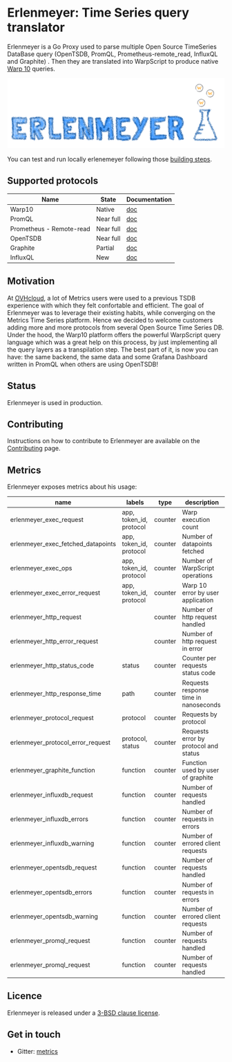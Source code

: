 # Erlenmeyer: Time Series query translator

Erlenmeyer is a Go Proxy used to parse multiple Open Source TimeSeries DataBase query (OpenTSDB, PromQL, Prometheus-remote_read, InfluxQL and Graphite) . Then they are translated into WarpScript to produce native [Warp 10](https://warp10.io/) queries.

![Erlenmeyer: Time Series query translator](./assets/logo.png)

You can test and run locally erlenemeyer following those [building steps](./doc/BUILDING.md).

## Supported protocols

| Name       | State   | Documentation |
| ---------- | ------- | ------------- |
| Warp10     | Native  | [doc](https://warp10.io/doc/reference) |
| PromQL     | Near full | [doc](./doc/promql.md) |
| Prometheus - Remote-read | Near full | [doc](./doc/remote_read.md) |
| OpenTSDB   | Near full | [doc](./doc/openTSDB.md) |
| Graphite   | Partial | [doc](./doc/graphite.md) |
| InfluxQL   | New | [doc](./doc/influxql.md) |

## Motivation

At [OVHcloud](https://github.com/ovh), a lot of Metrics users were used to a previous TSDB experience with which they felt confortable and efficient. The goal of Erlenmeyer was to leverage their existing habits, while converging on the Metrics Time Series platform. Hence we decided to welcome customers adding more and more protocols from several Open Source Time Series DB. Under the hood, the Warp10 platform offers the powerful WarpScript query language which was a great help on this process, by just implementing all the query layers as a transpilation step. The best part of it, is now you can have: the same backend, the same data and some Grafana Dashboard written in PromQL when others are using OpenTSDB!

## Status

Erlenmeyer is used in production.

## Contributing

Instructions on how to contribute to Erlenmeyer are available on the [Contributing](./CONTRIBUTING.md) page.

## Metrics

Erlenmeyer exposes metrics about his usage:

| name                               | labels                  | type    | description                           |
| ---------------------------------- | ----------------------- | ------- | ------------------------------------- |
| erlenmeyer_exec_request            | app, token_id, protocol | counter | Warp execution count                  |
| erlenmeyer_exec_fetched_datapoints | app, token_id, protocol | counter | Number of datapoints fetched          |
| erlenmeyer_exec_ops                | app, token_id, protocol | counter | Number of WarpScript operations       |
| erlenmeyer_exec_error_request      | app, token_id, protocol | counter | Warp 10 error by user application     |
| erlenmeyer_http_request            |                         | counter | Number of http request handled        |
| erlenmeyer_http_error_request      |                         | counter | Number of http request in error       |
| erlenmeyer_http_status_code        | status                  | counter | Counter per requests status code      |
| erlenmeyer_http_response_time      | path                    | counter | Requests response time in nanoseconds |
| erlenmeyer_protocol_request        | protocol                | counter | Requests by protocol                  |
| erlenmeyer_protocol_error_request  | protocol, status        | counter | Requests error by protocol and status |
| erlenmeyer_graphite_function       | function                | counter | Function used by user of graphite     |
| erlenmeyer_influxdb_request        | function                | counter | Number of requests handled            |
| erlenmeyer_influxdb_errors         | function                | counter | Number of requests in errors          |
| erlenmeyer_influxdb_warning        | function                | counter | Number of errored client requests     |
| erlenmeyer_opentsdb_request        | function                | counter | Number of requests handled            |
| erlenmeyer_opentsdb_errors         | function                | counter | Number of requests in errors          |
| erlenmeyer_opentsdb_warning        | function                | counter | Number of errored client requests     |
| erlenmeyer_promql_request          | function                | counter | Number of requests handled            |
| erlenmeyer_promql_request          | function                | counter | Number of requests handled            |

## Licence

Erlenmeyer is released under a [3-BSD clause license](./LICENSE).

## Get in touch

- Gitter: [metrics](https://gitter.im/ovh/metrics)
